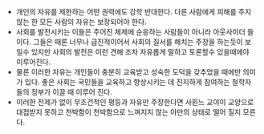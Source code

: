 - 개인의 자유를 제한하는 어떤 권력에도 강학 반대한다. 다른 사람에게 피해를 주지 않는 한 모든 사람의 자유는 보장되어야 한다. 
- 사회를 발전시키는 이들은 주어진 체제에 순응하는 사람들이 아니라 아웃사이더 들이다. 그들은 때론 너무나 급진적이어서 사회의 질서를 해치는 주장을 하는듯이 보일수 있지만 사회의 발전은 이런 견해 조차 자유롭게 말하고 토론할수 있을때에야 이루어진다. 
- 물론 이러한 자유는 개인들이 충분히 교육받고 성숙한 도덕을 갖추었을 때에만 의미가 있다. 좋은 사회는 국민들을 교육하고 향상시키는 데 진지하게 참여하는 철학자들의 정부가 이끌 때 이루어 진다.
- 이러한 전제가 없이 무조건적인 평등과 자유만 주장한다면 사횐느 교야이 교양으로 대접받지 못하고 천박함이 천박함으로 느껴지지 않는 야만의 상태로 떨어 질지 모른다.
